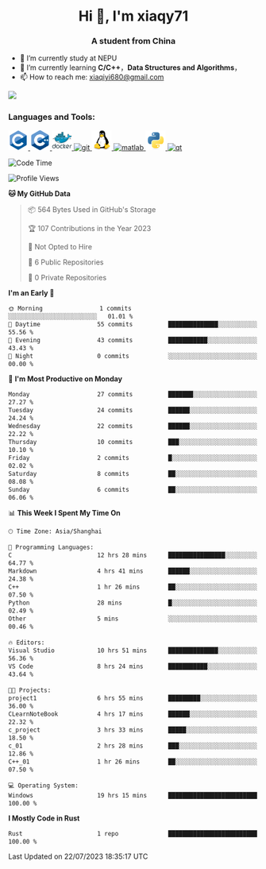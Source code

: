 <h1 align="center">Hi 👋, I'm xiaqy71</h1>
<h3 align="center">A student from China</h3>

- 🔭 I’m currently study at NEPU
- 🌱 I’m currently learning **C/C++**，**Data Structures and Algorithms**，
- 📫 How to reach me: xiaqiyi680@gmail.com

![](https://github-readme-stats.vercel.app/api?username=xiaqy71)

<h3 align="left">Languages and Tools:</h3>
<p align="left"> <a href="https://www.cprogramming.com/" target="_blank" rel="noreferrer"> <img src="https://raw.githubusercontent.com/devicons/devicon/master/icons/c/c-original.svg" alt="c" width="40" height="40"/> </a> <a href="https://www.w3schools.com/cpp/" target="_blank" rel="noreferrer"> <img src="https://raw.githubusercontent.com/devicons/devicon/master/icons/cplusplus/cplusplus-original.svg" alt="cplusplus" width="40" height="40"/> </a> <a href="https://www.docker.com/" target="_blank" rel="noreferrer"> <img src="https://raw.githubusercontent.com/devicons/devicon/master/icons/docker/docker-original-wordmark.svg" alt="docker" width="40" height="40"/> </a> <a href="https://git-scm.com/" target="_blank" rel="noreferrer"> <img src="https://www.vectorlogo.zone/logos/git-scm/git-scm-icon.svg" alt="git" width="40" height="40"/> </a> <a href="https://www.linux.org/" target="_blank" rel="noreferrer"> <img src="https://raw.githubusercontent.com/devicons/devicon/master/icons/linux/linux-original.svg" alt="linux" width="40" height="40"/> </a> <a href="https://www.mathworks.com/" target="_blank" rel="noreferrer"> <img src="https://upload.wikimedia.org/wikipedia/commons/2/21/Matlab_Logo.png" alt="matlab" width="40" height="40"/> </a> <a href="https://www.python.org" target="_blank" rel="noreferrer"> <img src="https://raw.githubusercontent.com/devicons/devicon/master/icons/python/python-original.svg" alt="python" width="40" height="40"/> </a> <a href="https://www.qt.io/" target="_blank" rel="noreferrer"> <img src="https://upload.wikimedia.org/wikipedia/commons/0/0b/Qt_logo_2016.svg" alt="qt" width="40" height="40"/> </a> </p>

<!--START_SECTION:waka-->
![Code Time](http://img.shields.io/badge/Code%20Time-85%20hrs%2043%20mins-blue)

![Profile Views](http://img.shields.io/badge/Profile%20Views-262-blue)

**🐱 My GitHub Data** 

> 📦 564 Bytes Used in GitHub's Storage 
 > 
> 🏆 107 Contributions in the Year 2023
 > 
> 🚫 Not Opted to Hire
 > 
> 📜 6 Public Repositories 
 > 
> 🔑 0 Private Repositories 
 > 
**I'm an Early 🐤** 

```text
🌞 Morning                1 commits           ░░░░░░░░░░░░░░░░░░░░░░░░░   01.01 % 
🌆 Daytime                55 commits          ██████████████░░░░░░░░░░░   55.56 % 
🌃 Evening                43 commits          ███████████░░░░░░░░░░░░░░   43.43 % 
🌙 Night                  0 commits           ░░░░░░░░░░░░░░░░░░░░░░░░░   00.00 % 
```
📅 **I'm Most Productive on Monday** 

```text
Monday                   27 commits          ███████░░░░░░░░░░░░░░░░░░   27.27 % 
Tuesday                  24 commits          ██████░░░░░░░░░░░░░░░░░░░   24.24 % 
Wednesday                22 commits          ██████░░░░░░░░░░░░░░░░░░░   22.22 % 
Thursday                 10 commits          ███░░░░░░░░░░░░░░░░░░░░░░   10.10 % 
Friday                   2 commits           █░░░░░░░░░░░░░░░░░░░░░░░░   02.02 % 
Saturday                 8 commits           ██░░░░░░░░░░░░░░░░░░░░░░░   08.08 % 
Sunday                   6 commits           ██░░░░░░░░░░░░░░░░░░░░░░░   06.06 % 
```


📊 **This Week I Spent My Time On** 

```text
🕑︎ Time Zone: Asia/Shanghai

💬 Programming Languages: 
C                        12 hrs 28 mins      ████████████████░░░░░░░░░   64.77 % 
Markdown                 4 hrs 41 mins       ██████░░░░░░░░░░░░░░░░░░░   24.38 % 
C++                      1 hr 26 mins        ██░░░░░░░░░░░░░░░░░░░░░░░   07.50 % 
Python                   28 mins             █░░░░░░░░░░░░░░░░░░░░░░░░   02.49 % 
Other                    5 mins              ░░░░░░░░░░░░░░░░░░░░░░░░░   00.46 % 

🔥 Editors: 
Visual Studio            10 hrs 51 mins      ██████████████░░░░░░░░░░░   56.36 % 
VS Code                  8 hrs 24 mins       ███████████░░░░░░░░░░░░░░   43.64 % 

🐱‍💻 Projects: 
project1                 6 hrs 55 mins       █████████░░░░░░░░░░░░░░░░   36.00 % 
CLearnNoteBook           4 hrs 17 mins       ██████░░░░░░░░░░░░░░░░░░░   22.32 % 
c_project                3 hrs 33 mins       █████░░░░░░░░░░░░░░░░░░░░   18.50 % 
c_01                     2 hrs 28 mins       ███░░░░░░░░░░░░░░░░░░░░░░   12.86 % 
C++_01                   1 hr 26 mins        ██░░░░░░░░░░░░░░░░░░░░░░░   07.50 % 

💻 Operating System: 
Windows                  19 hrs 15 mins      █████████████████████████   100.00 % 
```

**I Mostly Code in Rust** 

```text
Rust                     1 repo              █████████████████████████   100.00 % 
```




 Last Updated on 22/07/2023 18:35:17 UTC
<!--END_SECTION:waka-->




